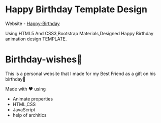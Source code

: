 # Happy Birthday Template Design

Website - [Happy-Birthday](https://Shakilsss.github.io/Happy-Birthday/)

Using HTML5 And CSS3,Bootstrap Materials,Designed Happy Birthday animation design TEMPLATE.



# Birthday-wishes🎉

This is a personal website that I made for my Best Friend as a gift on his birthday🎁

Made with ❤️ using
- Animate properties
- HTML,CSS
- JavaScript
- help of architics
